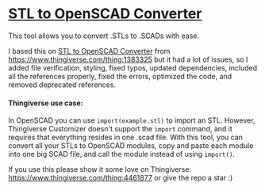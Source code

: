 # [STL to OpenSCAD Converter](https://raviriley.github.io/STL-to-OpenSCAD-Converter/)

This tool allows you to convert .STLs to .SCADs with ease.
 
I based this on [STL to OpenSCAD Converter](http://jsfiddle.net/roha/353r2k8w/embedded/result/) from https://www.thingiverse.com/thing:1383325 but it had a lot of issues, so I added file verification, styling, fixed typos, updated dependencies, included all the references properly, fixed the errors, optimized the code, and removed deprecated references. 

#### Thingiverse use case:

In OpenSCAD you can use `import(example.stl)` to import an STL. However, Thingiverse Customizer doesn't support the `import` command, and it requires that everything resides in one .scad file. With this tool, you can convert all your STLs to OpenSCAD modules, copy and paste each module into one big SCAD file, and call the module instead of using `import()`.

If you use this please show it some love on Thingiverse: https://www.thingiverse.com/thing:4461877 or give the repo a star :) 

